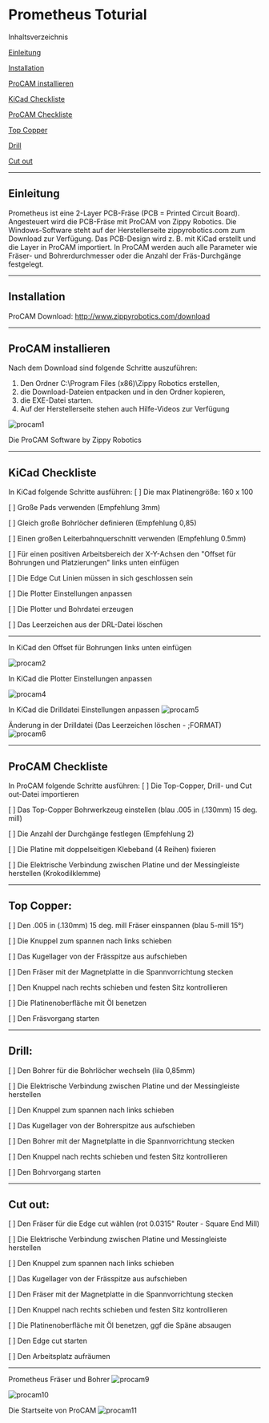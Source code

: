 # Prometheus Toturial

Inhaltsverzeichnis

[Einleitung](https://github.com/frankyhub/Prometheus-Toturial/blob/main/README.md#einleitung)

[Installation](https://github.com/frankyhub/Prometheus-Toturial/blob/main/README.md#installation)

[ProCAM installieren](https://github.com/frankyhub/Prometheus-Toturial/blob/main/README.md#procam-installieren)

[KiCad Checkliste](https://github.com/frankyhub/Prometheus-Toturial/blob/main/README.md#kicad-checkliste)

[ProCAM Checkliste](https://github.com/frankyhub/Prometheus-Toturial/blob/main/README.md#procam-checkliste)

[Top Copper](https://github.com/frankyhub/Prometheus-Toturial/blob/main/README.md#top-copper)

[Drill](https://github.com/frankyhub/Prometheus-Toturial/blob/main/README.md#drill)

[Cut out](https://github.com/frankyhub/Prometheus-Toturial/blob/main/README.md#cut-out)


----------


## Einleitung
Prometheus ist eine 2-Layer PCB-Fräse (PCB = Printed Circuit Board). Angesteuert wird die PCB-Fräse mit ProCAM von Zippy Robotics. Die Windows-Software steht auf der Herstellerseite zippyrobotics.com zum Download zur Verfügung. Das PCB-Design wird z. B. mit KiCad erstellt und die Layer in ProCAM importiert. In ProCAM werden auch alle Parameter wie Fräser- und Bohrerdurchmesser oder die Anzahl der Fräs-Durchgänge festgelegt.

----------

## Installation
ProCAM Download: http://www.zippyrobotics.com/download

----------

## ProCAM installieren
Nach dem Download sind folgende Schritte auszuführen:
1. Den Ordner C:\Program Files (x86)\Zippy Robotics erstellen,
2. die Download-Dateien entpacken und in den Ordner kopieren,
3. die EXE-Datei starten.
4. Auf der Herstellerseite stehen auch Hilfe-Videos zur Verfügung


![procam1](https://github.com/frankyhub/Prometheus-Toturial/blob/main/PrometeusPIC/procam1.png)

Die ProCAM Software by Zippy Robotics

----------

## KiCad Checkliste
In KiCad folgende Schritte ausführen:
[ ] Die max Platinengröße: 160 x 100

[ ] Große Pads verwenden (Empfehlung 3mm)

[ ] Gleich große Bohrlöcher definieren (Empfehlung 0,85)

[ ] Einen großen Leiterbahnquerschnitt verwenden (Empfehlung 0.5mm)

[ ] Für einen positiven Arbeitsbereich der X-Y-Achsen den "Offset für Bohrungen und Platzierungen" links unten einfügen

[ ] Die Edge Cut Linien müssen in sich geschlossen sein

[ ] Die Plotter Einstellungen anpassen

[ ] Die Plotter und Bohrdatei erzeugen

[ ] Das Leerzeichen aus der DRL-Datei löschen

----------

In KiCad den Offset für Bohrungen links unten einfügen

![procam2](https://github.com/frankyhub/Prometheus-Toturial/blob/main/PrometeusPIC/procam2.png)

In KiCad die Plotter Einstellungen anpassen

![procam4](https://github.com/frankyhub/Prometheus-Toturial/blob/main/PrometeusPIC/procam4.png)

In KiCad die Drilldatei Einstellungen anpassen
![procam5](https://github.com/frankyhub/Prometheus-Toturial/blob/main/PrometeusPIC/procam5.png)

Änderung in der Drilldatei (Das Leerzeichen löschen - ;FORMAT)
![procam6](https://github.com/frankyhub/Prometheus-Toturial/blob/main/PrometeusPIC/procam6.png)

----------

## ProCAM Checkliste

In ProCAM folgende Schritte ausführen:
[ ] Die Top-Copper, Drill- und Cut out-Datei importieren

[ ] Das Top-Copper Bohrwerkzeug einstellen (blau .005 in (.130mm) 15 deg. mill)

[ ]  Die Anzahl der Durchgänge festlegen (Empfehlung 2)

[ ]  Die Platine mit doppelseitigen Klebeband (4 Reihen) fixieren

[ ]  Die Elektrische Verbindung zwischen Platine und der Messingleiste herstellen (Krokodilklemme)

----------

## Top Copper:
[ ]  Den .005 in (.130mm) 15 deg. mill Fräser einspannen (blau 5-mill 15°)

[ ]  Die Knuppel zum spannen nach links schieben

[ ]  Das Kugellager von der Frässpitze aus aufschieben

[ ]  Den Fräser mit der Magnetplatte in die Spannvorrichtung stecken

[ ]  Den Knuppel nach rechts schieben und festen Sitz kontrollieren

[ ]  Die Platinenoberfläche mit Öl benetzen

[ ]  Den Fräsvorgang starten

----------

## Drill:
[ ]  Den Bohrer für die Bohrlöcher wechseln (lila 0,85mm)

[ ]  Die Elektrische Verbindung zwischen Platine und der Messingleiste herstellen

[ ]  Den Knuppel zum spannen nach links schieben

[ ]  Das Kugellager von der Bohrerspitze aus aufschieben

[ ]  Den Bohrer mit der Magnetplatte in die Spannvorrichtung stecken

[ ]  Den Knuppel nach rechts schieben und festen Sitz kontrollieren

[ ]  Den Bohrvorgang starten

----------

## Cut out:
[ ]  Den Fräser für die Edge cut wählen (rot 0.0315" Router - Square End Mill)

[ ]  Die Elektrische Verbindung zwischen Platine und Messingleiste herstellen

[ ]  Den Knuppel zum spannen nach links schieben

[ ]  Das Kugellager von der Frässpitze aus aufschieben

[ ]  Den Fräser mit der Magnetplatte in die Spannvorrichtung stecken

[ ]  Den Knuppel nach rechts schieben und festen Sitz kontrollieren

[ ]  Die Platinenoberfläche mit Öl benetzen, ggf die Späne absaugen

[ ]  Den Edge cut starten

[ ]  Den Arbeitsplatz aufräumen

----------

Prometheus Fräser und Bohrer
![procam9](https://github.com/frankyhub/Prometheus-Toturial/blob/main/PrometeusPIC/procam9.png)

![procam10](https://github.com/frankyhub/Prometheus-Toturial/blob/main/PrometeusPIC/procam10.png)

Die Startseite von ProCAM
![procam11](https://github.com/frankyhub/Prometheus-Toturial/blob/main/PrometeusPIC/procam11.png)

